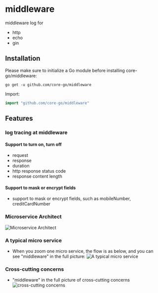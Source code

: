 # middleware
middleware log for
- http
- echo
- gin

## Installation
Please make sure to initialize a Go module before installing core-go/middleware:

```shell
go get -u github.com/core-go/middleware
```

Import:
```go
import "github.com/core-go/middleware"
```

## Features
### log tracing at middleware
#### Support to turn on, turn off
- request
- response
- duration
- http response status code
- response content length
#### Support to mask or encrypt fields
- support to mask or encrypt fields, such as mobileNumber, creditCardNumber

### Microservice Architect
![Microservice Architect](https://cdn-images-1.medium.com/max/800/1*vKeePO_UC73i7tfymSmYNA.png)

### A typical micro service
- When you zoom one micro service, the flow is as below, and you can see "middleware" in the full picture:
  ![A typical micro service](https://cdn-images-1.medium.com/max/800/1*d9kyekAbQYBxH-C6w38XZQ.png)

### Cross-cutting concerns
- "middleware" in the full picture of cross-cutting concerns
  ![cross-cutting concerns](https://cdn-images-1.medium.com/max/800/1*y088T4NoJNrL9sqrKeSyqw.png)
